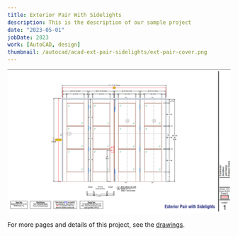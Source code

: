 ```yaml
---
title: Exterior Pair With Sidelights
description: This is the description of our sample project
date: "2023-05-01"
jobDate: 2023
work: [AutoCAD, design]
thumbnail: /autocad/acad-ext-pair-sidelights/ext-pair-cover.png
---
```


[![Exterior Pair With Sidelights](ext-pair-cover.png)](ext-pair-cover.png)

For more pages and details of this project, see the [drawings](Ext-pair-w-sidelights.pdf "drawings").